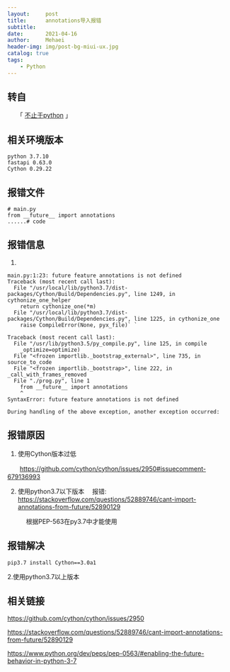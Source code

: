 ```yaml
---
layout:     post
title:      annotations导入报错
subtitle:   
date:       2021-04-16
author:     Mehaei
header-img: img/post-bg-miui-ux.jpg
catalog: true
tags:
    - Python
---
```

## 转自

　　「 [不止于python](https://mp.weixin.qq.com/s/4iYHhkp_KQex3t93IKNaOw) 」

## 相关环境版本

```
python 3.7.10
fastapi 0.63.0
Cython 0.29.22
```

## 报错文件

```
# main.py
from __future__ import annotations
......# code
```

## 报错信息

1. 

```
main.py:1:23: future feature annotations is not defined
Traceback (most recent call last):
  File "/usr/local/lib/python3.7/dist-packages/Cython/Build/Dependencies.py", line 1249, in cythonize_one_helper
    return cythonize_one(*m)
  File "/usr/local/lib/python3.7/dist-packages/Cython/Build/Dependencies.py", line 1225, in cythonize_one
    raise CompileError(None, pyx_file)` `
```

```
Traceback (most recent call last):
  File "/usr/lib/python3.5/py_compile.py", line 125, in compile
    _optimize=optimize)
  File "<frozen importlib._bootstrap_external>", line 735, in source_to_code
  File "<frozen importlib._bootstrap>", line 222, in _call_with_frames_removed
  File "./prog.py", line 1
    from __future__ import annotations
    ^
SyntaxError: future feature annotations is not defined

During handling of the above exception, another exception occurred:
```

## 报错原因

1. 使用Cython版本过低

　　https://github.com/cython/cython/issues/2950#issuecomment-679136993

2. 使用python3.7以下版本   　报错: https://stackoverflow.com/questions/52889746/cant-import-annotations-from-future/52890129

　　　根据PEP-563在py3.7中才能使用

## 报错解决

```
pip3.7 install Cython==3.0a1
```

2.使用python3.7以上版本

## 相关链接 

https://github.com/cython/cython/issues/2950

https://stackoverflow.com/questions/52889746/cant-import-annotations-from-future/52890129

https://www.python.org/dev/peps/pep-0563/#enabling-the-future-behavior-in-python-3-7
